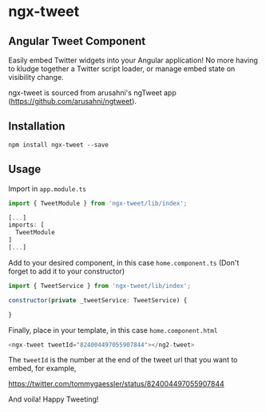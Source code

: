 # ngx-tweet

## Angular Tweet Component

Easily embed Twitter widgets into your Angular application! No more having to kludge together a Twitter script loader, or manage embed state on visibility change.

ngx-tweet is sourced from arusahni's ngTweet app (https://github.com/arusahni/ngtweet).

## Installation

`npm install ngx-tweet --save`

## Usage

Import in `app.module.ts`

```javascript
import { TweetModule } from 'ngx-tweet/lib/index';

[...]
imports: [
  TweetModule
]
[...]
```

Add to your desired component, in this case `home.component.ts` (Don't forget to add it to your constructor)

```javascript
import { TweetService } from 'ngx-tweet/lib/index';

constructor(private _tweetService: TweetService) {

}
```

Finally, place in your template, in this case `home.component.html`

```javascript
<ngx-tweet tweetId="824004497055907844"></ng2-tweet>
```

The `tweetId` is the number at the end of the tweet url that you want to embed, for example,

https://twitter.com/tommygaessler/status/824004497055907844

And voila! Happy Tweeting!
